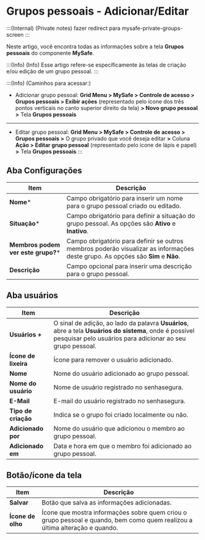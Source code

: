 # Grupos pessoais - Adicionar/Editar

:::(Internal) (Private notes)
fazer redirect para mysafe-private-groups-screen
:::

Neste artigo, você encontra todas as informações sobre a tela **Grupos pessoais** do componente **MySafe**. 

:::(Info) (Info)
Esse artigo refere-se especificamente às telas de criação e/ou edição de um grupo pessoal.
:::

:::(Info) (Caminhos para acessar:)

* Adicionar grupo pessoal:
**Grid Menu > MySafe > Controle de acesso > Grupos pessoais > Exibir ações** (representado pelo ícone dos três pontos verticais no canto superior direito da tela) **> Novo grupo pessoal >** Tela **Grupos pessoais**
---
* Editar grupo pessoal:
**Grid Menu > MySafe > Controle de acesso > Grupos pessoais >** O grupo privado que você deseja editar **>** Coluna **Ação > Editar grupo pessoal** (representado pelo ícone de lápis e papel) **>** Tela **Grupos pessoais**
:::

## Aba Configurações
| Item | Descrição |
| --- | --- |
| **Nome***| Campo obrigatório para inserir um nome para o grupo pessoal criado ou editado. |
| **Situação*** | Campo obrigatório para definir a situação do grupo pessoal. As opções são **Ativo** e **Inativo**. |
|**Membros podem ver este grupo?*** | Campo obrigatório para definir se outros membros poderão visualizar as informações deste grupo. As opções são **Sim** e **Não**. |
| **Descrição** | Campo opcional para inserir uma descrição para o grupo pessoal. |

## Aba usuários


| Item | Descrição |
| --- | --- |
| **Usuários +** | O sinal de adição, ao lado da palavra **Usuários**, abre a tela **Usuários do sistema**,  onde é possível pesquisar pelo usuários para adicionar ao seu grupo pessoal. |
| **Ícone de lixeira** | Ícone para remover o usuário adicionado. |
| **Nome** | Nome do usuário adicionado ao grupo pessoal. |
| **Nome do usuário** | Nome de usuário registrado no senhasegura. |
| **E-Mail** | E-mail do usuário registrado no senhasegura. |
| **Tipo de criação** | Indica se o grupo foi criado localmente ou não. |
| **Adicionado por** | Nome do usuário que adicionou o membro ao grupo pessoal. |
| **Adicionado em** | Data e hora em que o membro foi adicionado ao grupo pessoal. |

## Botão/ícone da tela


| Item | Descrição |
| --- | --- |
| **Salvar** | Botão que salva as informações adicionadas. |
| **Ícone de olho** | Ícone que mostra informações sobre quem criou o grupo pessoal e quando, bem como quem realizou a última alteração e quando. |